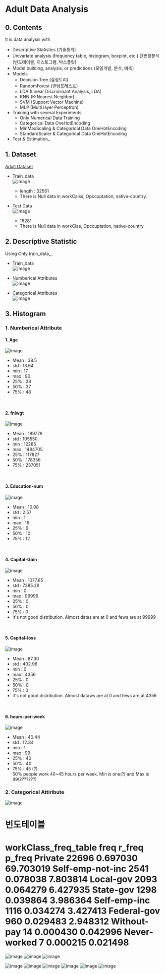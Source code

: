 # Adult Data Analysis
## 0. Contents
It is data analysis with
 - Descriptive Statistics (기술통계)
 - Univariate analysis (frequency table, histogram, boxplot, etc.) 단변량분석 (빈도테이블, 히스토그램, 박스플랏)
 - Model building, analysis, or predictions (모델개발, 분석, 예측)
  - Models
    - Decision Tree (결정트리)
    - RandomForest (랜덤포레스트)
    - LDA (Linear Discriminant Analysis, LDA)
    - KNN (K-Nearest Neighbor)
    - SVM (Support Vector Machine)
    - MLP (Multi layer Perceptron)
 - Training with several Experiments
   - Only Numerical Data Training
   - Categorical Data OneHotEncoding
   - MinMaxScaling & Categorical Data OneHotEncoding
   - StandardScaler & Categorical Data OneHotEncoding
 - Test & Estimation_


## 1. Dataset
<a href = https://archive.ics.uci.edu/ml/datasets/adult >Adult Dataset</a>

- Train_data <br>
 ![image](https://user-images.githubusercontent.com/60573146/169684532-39c07e2c-0843-4244-9a10-d735faf5c418.png)
  - length : 32561
  - There is Null data in workCalss,  Opccuptation, native-country.

- Test Data <br>
 ![image](https://user-images.githubusercontent.com/60573146/169684542-15a95979-27f1-40e6-abd2-3a1ad78b2786.png)
  - 16281
  - There is Null data in workClas, Opccuptation, native-country

## 2. Descriptive Statistic
Using Only train_data,,,
- Train_data <br>
 ![image](https://user-images.githubusercontent.com/60573146/169684624-d72b33e3-6a13-47a5-bf71-0c9ca7b615bf.png)

- Numberical Attributes <br>
 ![image](https://user-images.githubusercontent.com/60573146/169684668-6f2be880-069d-4dec-a1c1-01b12d7d5176.png)

- Categorical Attributes <br>
 ![image](https://user-images.githubusercontent.com/60573146/169684680-a587affd-2a8e-43b1-ab64-a0f11584cd1d.png)

## 3. Histogram
### 1. Numberical Attribute
 #### 1. Age 
 ![image](https://user-images.githubusercontent.com/60573146/169685186-92b9bfb7-f073-4147-a9ee-5b3a1b6bd24c.png)
 - Mean : 38.5
 - std : 13.64
 - min : 17
 - max : 90
 - 25% : 28
 - 50% : 37
 - 75% : 48
 <br>
 
 #### 2. fnlwgt <br>
 ![image](https://user-images.githubusercontent.com/60573146/169685194-0a8c2a93-f179-4551-89d3-e85c1e191cf0.png)<br>
 - Mean : 189778
 - std : 105550
 - min : 12285
 - max : 1484705
 - 25% : 117827
 - 50% : 178356
 - 75% : 237051
 <br>
 
 #### 3. Education-num <br>
 ![image](https://user-images.githubusercontent.com/60573146/169685259-83779891-0f1c-4e4a-a592-fb373564cb3c.png) <br>
 - Mean : 10.08
 - std : 2.57
 - min : 1
 - max : 16
 - 25% : 9
 - 50% : 10
 - 75% : 12
<br>

 #### 4. Capital-Gain <br>
 ![image](https://user-images.githubusercontent.com/60573146/169685248-4584ac20-5872-47ef-b5d4-99efbaa35b51.png)
 - Mean : 1077.65
 - std : 7385.29
 - min : 0
 - max : 99999
 - 25% : 0
 - 50% : 0
 - 75% : 0
 - It's not good distribution. Almost datas are at 0 and fews are at 99999
<br>

 #### 5. Capital-loss <br>
 ![image](https://user-images.githubusercontent.com/60573146/169685268-3dac2389-c0b6-46a4-ac39-aab4a147457a.png)
 - Mean : 87.30
 - std : 402.96
 - min : 0
 - max : 4356
 - 25% : 0
 - 50% : 0
 - 75% : 0
 - It's not good distribution. Almost dataws are at 0 and fews are at 4356
<br>

#### 6. hours-per-week <br>
 ![image](https://user-images.githubusercontent.com/60573146/169685278-d9bde248-14d8-4f44-bb0a-9f3fa0891f0a.png)
 - Mean : 40.44
 - std : 12.34
 - min : 1
 - max : 99
 - 25% : 40
 - 50% : 40
 - 75% : 45 (?)
 <br> 50% people work 40~45 hours per week. Min is one(?) and Max is 99(???????)

### 2. Categorical Attiribute 
 ![image](https://user-images.githubusercontent.com/60573146/169684982-89af5de0-26cd-4699-b664-89dc17f95825.png)
 
 빈도테이블
===============================================
workClass_freq_table
                   freq    r_freq     p_freq
Private           22696  0.697030  69.703019
Self-emp-not-inc   2541  0.078038   7.803814
Local-gov          2093  0.064279   6.427935
State-gov          1298  0.039864   3.986364
Self-emp-inc       1116  0.034274   3.427413
Federal-gov         960  0.029483   2.948312
Without-pay          14  0.000430   0.042996
Never-worked          7  0.000215   0.021498
===============================================
 
 ![image](https://user-images.githubusercontent.com/60573146/169685004-d6191a57-64b8-473a-a9b3-1ddd87293ab5.png)
 ![image](https://user-images.githubusercontent.com/60573146/169685203-88ca9f37-241b-4a13-9c13-106ad43d9ba8.png)
 ![image](https://user-images.githubusercontent.com/60573146/169685213-cc4d69ba-f2c9-445c-9ad4-184512e55c39.png)


 ![image](https://user-images.githubusercontent.com/60573146/169685010-b3d955fd-87b4-4325-8b15-3e94fd64ac75.png)
 ![image](https://user-images.githubusercontent.com/60573146/169685018-3c3616af-2a2e-499f-8187-712094bbc953.png)
 ![image](https://user-images.githubusercontent.com/60573146/169685058-808f89bf-3d0d-46e9-ad5a-c28cad97b8c6.png)
 ![image](https://user-images.githubusercontent.com/60573146/169685036-1fb28765-b985-4288-8e1e-622017d76487.png)
 ![image](https://user-images.githubusercontent.com/60573146/169685070-ea4a6b40-35a5-4aa8-bfea-06e88b7fdee6.png)
 ![image](https://user-images.githubusercontent.com/60573146/169685081-aad41ccc-e34a-48cd-8988-2484c001efa1.png)





